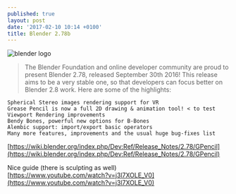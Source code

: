 ```yaml
---
published: true
layout: post
date: '2017-02-10 10:14 +0100'
title: Blender 2.78b
---
```

![blender logo](https://www.blender.org/wp-content/themes/bthree/assets/images/logo.png)

> The Blender Foundation and online developer community are proud to present Blender 2.78, released September 30th 2016! This release aims to be a very stable one, so that developers can focus better on Blender 2.8 work. Here are some of the highlights:

    Spherical Stereo images rendering support for VR
    Grease Pencil is now a full 2D drawing & animation tool! < to test
    Viewport Rendering improvements
    Bendy Bones, powerful new options for B-Bones
    Alembic support: import/export basic operators
    Many more features, improvements and the usual huge bug-fixes list
    
[https://wiki.blender.org/index.php/Dev:Ref/Release_Notes/2.78/GPencil](https://wiki.blender.org/index.php/Dev:Ref/Release_Notes/2.78/GPencil)

Nice guide (there is sculpting as well)  
[https://www.youtube.com/watch?v=j3l7XOLE_V0](https://www.youtube.com/watch?v=j3l7XOLE_V0)


